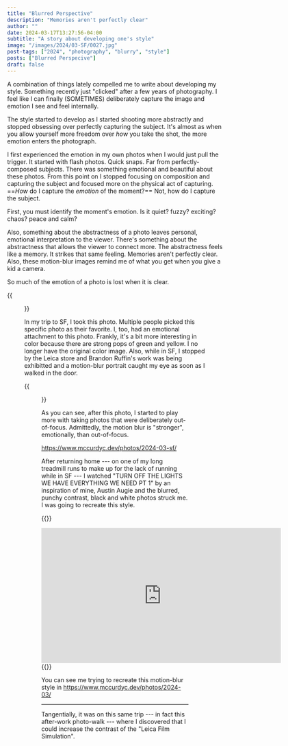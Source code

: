 ```yaml
---
title: "Blurred Perspective"
description: "Memories aren't perfectly clear"
author: ""
date: 2024-03-17T13:27:56-04:00
subtitle: "A story about developing one's style"
image: "/images/2024/03-SF/0027.jpg"
post-tags: ["2024", "photography", "blurry", "style"]
posts: ["Blurred Perspecive"]
draft: false
---
```


A combination of things lately compelled me to write about developing my style.
Something recently just "clicked" after a few years of photography. I feel like
I can finally (SOMETIMES) deliberately capture the image and emotion I see and
feel internally.

The style started to develop as I started shooting more abstractly and stopped
obsessing over perfectly capturing the subject. It's almost as when you allow yourself
more freedom over _how_ you take the shot, the more emotion enters the photograph.

I first experienced the emotion in my own photos when I would just pull the trigger.
It started with flash photos. Quick snaps. Far from perfectly-composed subjects.
There was something emotional and beautiful about these photos. From this point
on I stopped focusing on composition and capturing the subject and focused more
on the physical act of capturing. ==_How_ do I capture the _emotion_ of the moment?==
Not, how do I capture the subject.

First, you must identify the moment's emotion. Is it quiet? fuzzy? exciting? chaos?
peace and calm?

Also, something about the abstractness of a photo leaves personal, emotional
interpretation to the viewer. There's something about the abstractness that
allows the viewer to connect more. The abstractness feels like a memory. It strikes
that same feeling. Memories aren't perfectly clear. Also, these motion-blur
images remind me of what you get when you give a kid a camera.

So much of the emotion of a photo is lost when it is clear.

{{<figure src="/images/2024/early/0020.jpg">}}

In my trip to SF, I took this photo. Multiple people picked this specific photo
as their favorite. I, too, had an emotional attachment to this photo. Frankly,
it's a bit more interesting in color because there are strong pops of green and
yellow. I no longer have the original color image. Also, while in SF, I stopped
by the Leica store and Brandon Ruffin's work was being exhibitted and a motion-blur
portrait caught my eye as soon as I walked in the door.

{{<figure src="/images/2024/03-SF/0027.jpg">}}

As you can see, after this photo, I started to play more with taking photos
that were deliberately out-of-focus. Admittedly, the motion blur is "stronger",
emotionally, than out-of-focus.

https://www.mccurdyc.dev/photos/2024-03-sf/

After returning home --- on one of my long treadmill runs to make up for the lack
of running while in SF --- I watched "TURN OFF THE LIGHTS WE HAVE EVERYTHING WE NEED PT 1"
by an inspiration of mine, Austin Augie and the blurred, punchy contrast, black and
white photos struck me. I was going to recreate this style.

{{<rawhtml>}}
<iframe width="560" height="315" src="https://www.youtube.com/embed/-LMNdy9b2TY?si=_YrMd7fPF-UNy3P0" title="YouTube video player" frameborder="0" allow="accelerometer; autoplay; clipboard-write; encrypted-media; gyroscope; picture-in-picture; web-share" allowfullscreen></iframe>
{{</rawhtml>}}

You can see me trying to recreate this motion-blur style in 
https://www.mccurdyc.dev/photos/2024-03/

---

Tangentially, it was on this same trip --- in fact this after-work photo-walk --- where
I discovered that I could increase the contrast of the "Leica Film Simulation".
